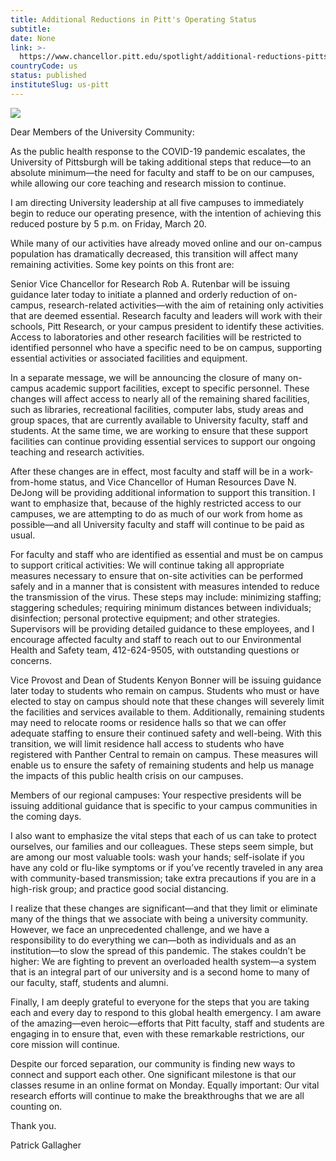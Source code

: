```yaml
---
title: Additional Reductions in Pitt's Operating Status
subtitle: 
date: None
link: >-
  https://www.chancellor.pitt.edu/spotlight/additional-reductions-pitts-operating-status
countryCode: us
status: published
instituteSlug: us-pitt
---
```

![](https://www.chancellor.pitt.edu/sites/default/files/favicons/apple-touch-icon.png?v=zX7wbNKxzG)

Dear Members of the University Community:

As the public health response to the COVID-19 pandemic escalates, the University of Pittsburgh will be taking additional steps that reduce—to an absolute minimum—the need for faculty and staff to be on our campuses, while allowing our core teaching and research mission to continue.

I am directing University leadership at all five campuses to immediately begin to reduce our operating presence, with the intention of achieving this reduced posture by 5 p.m. on Friday, March 20.

While many of our activities have already moved online and our on-campus population has dramatically decreased, this transition will affect many remaining activities. Some key points on this front are:

Senior Vice Chancellor for Research Rob A. Rutenbar will be issuing guidance later today to initiate a planned and orderly reduction of on-campus, research-related activities—with the aim of retaining only activities that are deemed essential. Research faculty and leaders will work with their schools, Pitt Research, or your campus president to identify these activities. Access to laboratories and other research facilities will be restricted to identified personnel who have a specific need to be on campus, supporting essential activities or associated facilities and equipment.



In a separate message, we will be announcing the closure of many on-campus academic support facilities, except to specific personnel. These changes will affect access to nearly all of the remaining shared facilities, such as libraries, recreational facilities, computer labs, study areas and group spaces, that are currently available to University faculty, staff and students. At the same time, we are working to ensure that these support facilities can continue providing essential services to support our ongoing teaching and research activities.



After these changes are in effect, most faculty and staff will be in a work-from-home status, and Vice Chancellor of Human Resources Dave N. DeJong will be providing additional information to support this transition. I want to emphasize that, because of the highly restricted access to our campuses, we are attempting to do as much of our work from home as possible—and all University faculty and staff will continue to be paid as usual.



For faculty and staff who are identified as essential and must be on campus to support critical activities: We will continue taking all appropriate measures necessary to ensure that on-site activities can be performed safely and in a manner that is consistent with measures intended to reduce the transmission of the virus. These steps may include: minimizing staffing; staggering schedules; requiring minimum distances between individuals; disinfection; personal protective equipment; and other strategies. Supervisors will be providing detailed guidance to these employees, and I encourage affected faculty and staff to reach out to our Environmental Health and Safety team, 412-624-9505, with outstanding questions or concerns.



Vice Provost and Dean of Students Kenyon Bonner will be issuing guidance later today to students who remain on campus. Students who must or have elected to stay on campus should note that these changes will severely limit the facilities and services available to them. Additionally, remaining students may need to relocate rooms or residence halls so that we can offer adequate staffing to ensure their continued safety and well-being. With this transition, we will limit residence hall access to students who have registered with Panther Central to remain on campus. These measures will enable us to ensure the safety of remaining students and help us manage the impacts of this public health crisis on our campuses.



Members of our regional campuses: Your respective presidents will be issuing additional guidance that is specific to your campus communities in the coming days.



I also want to emphasize the vital steps that each of us can take to protect ourselves, our families and our colleagues. These steps seem simple, but are among our most valuable tools: wash your hands; self-isolate if you have any cold or flu-like symptoms or if you’ve recently traveled in any area with community-based transmission; take extra precautions if you are in a high-risk group; and practice good social distancing.

I realize that these changes are significant—and that they limit or eliminate many of the things that we associate with being a university community. However, we face an unprecedented challenge, and we have a responsibility to do everything we can—both as individuals and as an institution—to slow the spread of this pandemic. The stakes couldn’t be higher: We are fighting to prevent an overloaded health system—a system that is an integral part of our university and is a second home to many of our faculty, staff, students and alumni.

Finally, I am deeply grateful to everyone for the steps that you are taking each and every day to respond to this global health emergency. I am aware of the amazing—even heroic—efforts that Pitt faculty, staff and students are engaging in to ensure that, even with these remarkable restrictions, our core mission will continue.

Despite our forced separation, our community is finding new ways to connect and support each other. One significant milestone is that our classes resume in an online format on Monday. Equally important: Our vital research efforts will continue to make the breakthroughs that we are all counting on.

Thank you.

Patrick Gallagher